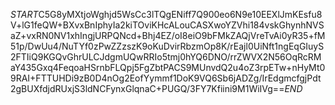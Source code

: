 $START$C5G8yMXtjoWghjd5WsCc3lTQgENiff7Q900eo6N9e10EEXlJmKEsfu8V+lG1feQW+BXvxBnIphyIa2kiTOviKHcALouCASXwoYZVhi184vskGhynhNVSaZ+vxRN0NV1xhIngjURPQNcd+Bhj4EZ/oI8eiO9bFMkZAQjVreTvAi0yR35+fM51p/DwUu4/NuTYf0zPwZZzszK9oKuDvirRbzmOp8K/rEajl0UiNft1ngEqGIuyS2FTIiQ9KGQvGhrULCJdgmUQwRRIo5tmj0hYQ6DNO/rrZWVX2N56OqRcRMaY435Gxq4FeqoaHSrnbFLQpj5FgZbtPACS9MUnvdQ2u4oZ3rpETw+nHyMt09RAI+FTTUHDi9zB0D4nOg2EofYymmf1DoK9VQ6Sb6jADZg/IrEdgmcfgjPdt2gBUXfdjdRUxjS3ldNCFynxGlqnaC+PUGQ/3FY7Kfiini9M1WiIVg==$END$